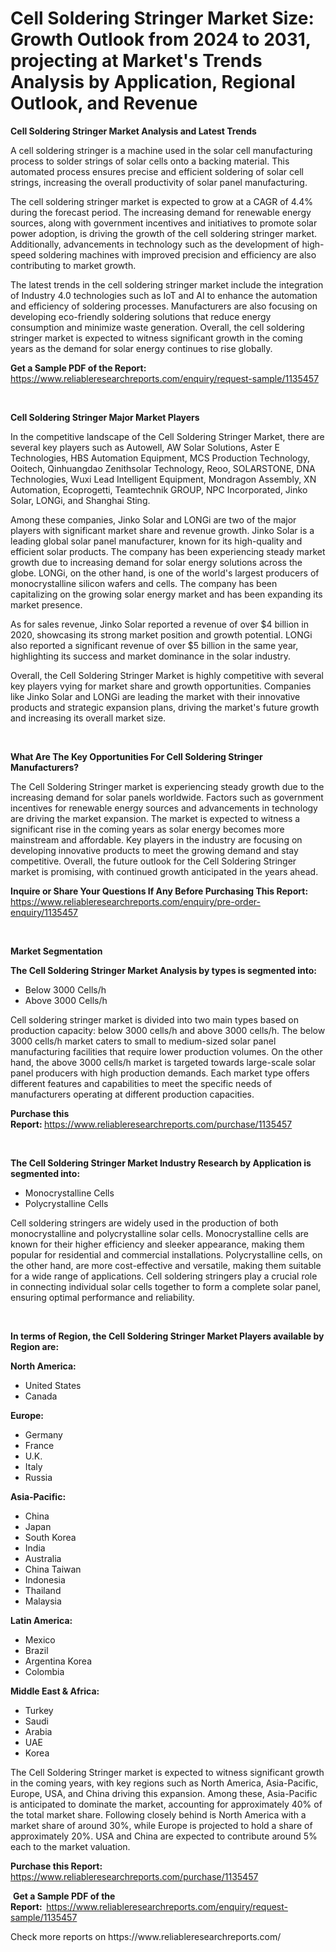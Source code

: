 <p><h1>Cell Soldering Stringer Market Size: Growth Outlook from 2024 to 2031, projecting at Market's Trends Analysis by Application, Regional Outlook, and Revenue</h1></p><p><strong>Cell Soldering Stringer Market Analysis and Latest Trends</strong></p>
<p><p>A cell soldering stringer is a machine used in the solar cell manufacturing process to solder strings of solar cells onto a backing material. This automated process ensures precise and efficient soldering of solar cell strings, increasing the overall productivity of solar panel manufacturing.</p><p>The cell soldering stringer market is expected to grow at a CAGR of 4.4% during the forecast period. The increasing demand for renewable energy sources, along with government incentives and initiatives to promote solar power adoption, is driving the growth of the cell soldering stringer market. Additionally, advancements in technology such as the development of high-speed soldering machines with improved precision and efficiency are also contributing to market growth.</p><p>The latest trends in the cell soldering stringer market include the integration of Industry 4.0 technologies such as IoT and AI to enhance the automation and efficiency of soldering processes. Manufacturers are also focusing on developing eco-friendly soldering solutions that reduce energy consumption and minimize waste generation. Overall, the cell soldering stringer market is expected to witness significant growth in the coming years as the demand for solar energy continues to rise globally.</p></p>
<p><strong>Get a Sample PDF of the Report:&nbsp;</strong> <a href="https://www.reliableresearchreports.com/enquiry/request-sample/1135457">https://www.reliableresearchreports.com/enquiry/request-sample/1135457</a></p>
<p>&nbsp;</p>
<p><strong>Cell Soldering Stringer Major Market Players</strong></p>
<p><p>In the competitive landscape of the Cell Soldering Stringer Market, there are several key players such as Autowell, AW Solar Solutions, Aster E Technologies, HBS Automation Equipment, MCS Production Technology, Ooitech, Qinhuangdao Zenithsolar Technology, Reoo, SOLARSTONE, DNA Technologies, Wuxi Lead Intelligent Equipment, Mondragon Assembly, XN Automation, Ecoprogetti, Teamtechnik GROUP, NPC Incorporated, Jinko Solar, LONGi, and Shanghai Sting. </p><p>Among these companies, Jinko Solar and LONGi are two of the major players with significant market share and revenue growth. Jinko Solar is a leading global solar panel manufacturer, known for its high-quality and efficient solar products. The company has been experiencing steady market growth due to increasing demand for solar energy solutions across the globe. LONGi, on the other hand, is one of the world's largest producers of monocrystalline silicon wafers and cells. The company has been capitalizing on the growing solar energy market and has been expanding its market presence.</p><p>As for sales revenue, Jinko Solar reported a revenue of over $4 billion in 2020, showcasing its strong market position and growth potential. LONGi also reported a significant revenue of over $5 billion in the same year, highlighting its success and market dominance in the solar industry.</p><p>Overall, the Cell Soldering Stringer Market is highly competitive with several key players vying for market share and growth opportunities. Companies like Jinko Solar and LONGi are leading the market with their innovative products and strategic expansion plans, driving the market's future growth and increasing its overall market size.</p></p>
<p>&nbsp;</p>
<p><strong>What Are The Key Opportunities For Cell Soldering Stringer Manufacturers?</strong></p>
<p><p>The Cell Soldering Stringer market is experiencing steady growth due to the increasing demand for solar panels worldwide. Factors such as government incentives for renewable energy sources and advancements in technology are driving the market expansion. The market is expected to witness a significant rise in the coming years as solar energy becomes more mainstream and affordable. Key players in the industry are focusing on developing innovative products to meet the growing demand and stay competitive. Overall, the future outlook for the Cell Soldering Stringer market is promising, with continued growth anticipated in the years ahead.</p></p>
<p><strong>Inquire or Share Your Questions If Any Before Purchasing This Report:</strong> <a href="https://www.reliableresearchreports.com/enquiry/pre-order-enquiry/1135457">https://www.reliableresearchreports.com/enquiry/pre-order-enquiry/1135457</a></p>
<p>&nbsp;</p>
<p><strong>Market Segmentation</strong></p>
<p><strong>The Cell Soldering Stringer Market Analysis by types is segmented into:</strong></p>
<p><ul><li>Below 3000 Cells/h</li><li>Above 3000 Cells/h</li></ul></p>
<p><p>Cell soldering stringer market is divided into two main types based on production capacity: below 3000 cells/h and above 3000 cells/h. The below 3000 cells/h market caters to small to medium-sized solar panel manufacturing facilities that require lower production volumes. On the other hand, the above 3000 cells/h market is targeted towards large-scale solar panel producers with high production demands. Each market type offers different features and capabilities to meet the specific needs of manufacturers operating at different production capacities.</p></p>
<p><strong>Purchase this Report:&nbsp;</strong><a href="https://www.reliableresearchreports.com/purchase/1135457">https://www.reliableresearchreports.com/purchase/1135457</a></p>
<p>&nbsp;</p>
<p><strong>The Cell Soldering Stringer Market Industry Research by Application is segmented into:</strong></p>
<p><ul><li>Monocrystalline Cells</li><li>Polycrystalline Cells</li></ul></p>
<p><p>Cell soldering stringers are widely used in the production of both monocrystalline and polycrystalline solar cells. Monocrystalline cells are known for their higher efficiency and sleeker appearance, making them popular for residential and commercial installations. Polycrystalline cells, on the other hand, are more cost-effective and versatile, making them suitable for a wide range of applications. Cell soldering stringers play a crucial role in connecting individual solar cells together to form a complete solar panel, ensuring optimal performance and reliability.</p></p>
<p>&nbsp;</p>
<p><strong>In terms of Region, the Cell Soldering Stringer Market Players available by Region are:</strong></p>
<p>
    <p> <strong> North America: </strong>
        <ul>
            <li>United States</li>
            <li>Canada</li>
        </ul>
        </p> 
    <p> <strong> Europe: </strong>
        <ul>
            <li>Germany</li>
            <li>France</li>
            <li>U.K.</li>
            <li>Italy</li>
            <li>Russia</li>
        </ul>
        </p> 
    <p> <strong> Asia-Pacific: </strong>
        <ul>
            <li>China</li>
            <li>Japan</li>
            <li>South Korea</li>
            <li>India</li>
            <li>Australia</li>
            <li>China Taiwan</li>
            <li>Indonesia</li>
            <li>Thailand</li>
            <li>Malaysia</li>
        </ul>
        </p> 
    <p> <strong> Latin America: </strong>
        <ul>
            <li>Mexico</li>
            <li>Brazil</li>
            <li>Argentina Korea</li>
            <li>Colombia</li>
        </ul>
        </p> 
    <p> <strong> Middle East & Africa: </strong>
        <ul>
            <li>Turkey</li>
            <li>Saudi</li>
            <li>Arabia</li>
            <li>UAE</li>
            <li>Korea</li>
        </ul>
    </p>
    </p>
<p><p>The Cell Soldering Stringer market is expected to witness significant growth in the coming years, with key regions such as North America, Asia-Pacific, Europe, USA, and China driving this expansion. Among these, Asia-Pacific is anticipated to dominate the market, accounting for approximately 40% of the total market share. Following closely behind is North America with a market share of around 30%, while Europe is projected to hold a share of approximately 20%. USA and China are expected to contribute around 5% each to the market valuation.</p></p>
<p><strong>Purchase this Report: </strong><a href="https://www.reliableresearchreports.com/purchase/1135457">https://www.reliableresearchreports.com/purchase/1135457</a></p>
<p>&nbsp;<strong>Get a Sample PDF of the Report:&nbsp;&nbsp;</strong><a href="https://www.reliableresearchreports.com/enquiry/request-sample/1135457">https://www.reliableresearchreports.com/enquiry/request-sample/1135457</a></p>
<p><strong></strong></p>
<p>Check more reports on https://www.reliableresearchreports.com/</p>